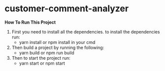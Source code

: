 # customer-comment-analyzer
**How To Run This Project**

<ol>
<li>First you need to install all the dependencies. to install the dependencies run:
<ul>
<li>yarn install or npm install in your cmd</li>
</ul>
</li>
<li>Then build a project by running the following:
<ul>
<li>yarn build or npm run build</li>
</ul>
</li>
<li>Then to start the project run:
<ul>
<li>yarn start or npm start</li>
</ul>
</li>
</ol>
